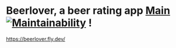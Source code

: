 # Beerlover, a beer rating app [Main](https://github.com/melimet/ratebeer/actions/workflows/rubyonrails.yml/badge.svg) [![Maintainability](https://api.codeclimate.com/v1/badges/dd0c89d2857f2395a3fd/maintainability)](https://codeclimate.com/github/Melimet/ratebeer/maintainability) !





https://beerlover.fly.dev/